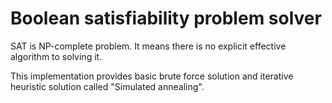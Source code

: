 # Boolean satisfiability problem solver

SAT is NP-complete problem. It means there is no explicit effective algorithm to solving it.

This implementation provides basic brute force solution and iterative heuristic solution called "Simulated annealing".
